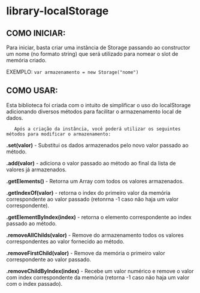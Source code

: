 <h1>library-localStorage</h1>

<h2>COMO INICIAR:</h2>
   <p>Para iniciar, basta criar uma instância de Storage passando ao constructor um nome (no formato string) que será utilizado para nomear o slot de memória criado.</p>
       <p>EXEMPLO: <code>var armazenamento = new Storage("nome")</code> </p>

<h2>COMO USAR:</h2>
       <p>Esta biblioteca foi criada com o intuito de simplificar o uso do localStorage adicionando diversos métodos para facilitar o armazenamento local de dados.</p>

       Após a criação da instância, você poderá utilizar os seguintes métodos para modificar o armazenamento:

<p><strong>.set(valor)</strong> - Substitui os dados armazenados pelo novo valor passado ao método.</p>


<p><strong>.add(valor)</strong> - adiciona o valor passado ao método ao final da lista de valores já armazenados. </p>


<p><strong>.getElements()</strong> - Retorna um Array com todos os valores armazenados.</p>


<p><strong>.getIndexOf(valor)</strong> - retorna o index do primeiro valor da memória correspondente ao valor passado (retonrna -1 caso não haja um valor correspondente).</p>


<p><strong>.getElementByIndex(index)</strong> - retorna o elemento correspondente ao index passado ao método. </p>


<p><strong>.removeAllChilds(valor)</strong> - Remove do armazenamento todos os valores correspondentes ao valor fornecido ao método. </p>


<p><strong>.removeFirstChild(valor)</strong> - Remove da memória o primeiro valor correspondente ao valor passado.</p>


<p><strong>.removeChildByIndex(index)</strong> - Recebe um valor numérico e remove o valor com index correspondente da memória (retorna -1 caso não haja um valor com o index passado).</p>

